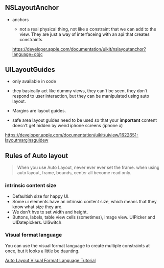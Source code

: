
#

## NSLayoutAnchor

* anchors
  - not a real physical thing, not like a constraint that we can add to the view. They are just a way of interfaceing with an api that creates constraints.

  https://developer.apple.com/documentation/uikit/nslayoutanchor?language=objc

## UILayoutGuides

* only available in code
* they basically act like dummy views, they can't be seen, they don't respond to user interaction, but they can be manipulated using auto layout.
* Margins are layout guides.

* safe area layout guides need to be used so that your **important** content doesn't get hidden by weird iphone screens (iphone x)

https://developer.apple.com/documentation/uikit/uiview/1622651-layoutmarginsguidew

## Rules of Auto layout

> When you use Auto Layout, never ever ever set the frame.
> when using auto layout, frame, bounds, center all become read only.

### intrinsic content size

* Defaultish size for happy UI.
* Some ui elements have an intrinsic content size, which means that they know what size they are. 
* We don't hve to set width and height.
* Buttons, labels, table view cells (sometimes), image view. UIPicker and UIDatepickers. UISwitch.


### Visual format language

You can use the visual format language to create multiple constraints at once, but it looks a little be daunting. 

[Auto Layout Visual Format Language Tutorial](https://www.raywenderlich.com/174078/auto-layout-visual-format-language-tutorial-2)